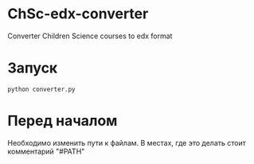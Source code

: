 # ChSc-edx-converter
Converter Children Science courses to edx format

Запуск
=================
```python converter.py```

Перед началом
================
Необходимо изменить пути к файлам. В местах, где это делать стоит комментарий "#PATH"
